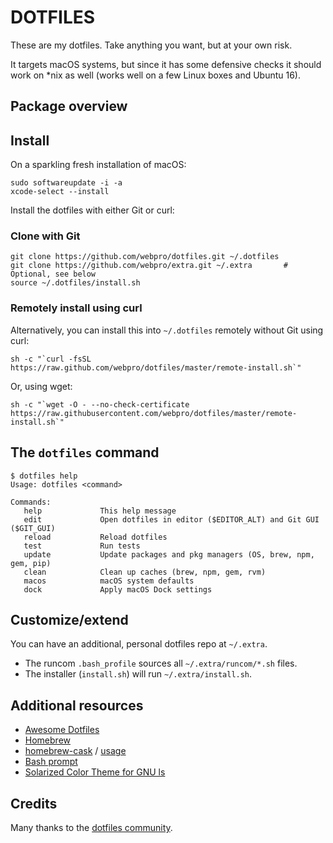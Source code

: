# DOTFILES

These are my dotfiles. Take anything you want, but at your own risk.

It targets macOS systems, but since it has some defensive checks it should work on *nix as well (works well on a few Linux boxes and Ubuntu 16).

## Package overview



## Install

On a sparkling fresh installation of macOS:

    sudo softwareupdate -i -a
    xcode-select --install

Install the dotfiles with either Git or curl:

### Clone with Git

    git clone https://github.com/webpro/dotfiles.git ~/.dotfiles
    git clone https://github.com/webpro/extra.git ~/.extra       # Optional, see below
    source ~/.dotfiles/install.sh

### Remotely install using curl

Alternatively, you can install this into `~/.dotfiles` remotely without Git using curl:

    sh -c "`curl -fsSL https://raw.github.com/webpro/dotfiles/master/remote-install.sh`"

Or, using wget:

    sh -c "`wget -O - --no-check-certificate https://raw.githubusercontent.com/webpro/dotfiles/master/remote-install.sh`"

## The `dotfiles` command

    $ dotfiles help
    Usage: dotfiles <command>

    Commands:
       help             This help message
       edit             Open dotfiles in editor ($EDITOR_ALT) and Git GUI ($GIT_GUI)
       reload           Reload dotfiles
       test             Run tests
       update           Update packages and pkg managers (OS, brew, npm, gem, pip)
       clean            Clean up caches (brew, npm, gem, rvm)
       macos            macOS system defaults
       dock             Apply macOS Dock settings

## Customize/extend

You can have an additional, personal dotfiles repo at `~/.extra`.

* The runcom `.bash_profile` sources all `~/.extra/runcom/*.sh` files.
* The installer (`install.sh`) will run `~/.extra/install.sh`.

## Additional resources

* [Awesome Dotfiles](https://github.com/webpro/awesome-dotfiles)
* [Homebrew](https://brew.sh)
* [homebrew-cask](https://caskroom.github.io) / [usage](https://github.com/phinze/homebrew-cask/blob/master/USAGE.md)
* [Bash prompt](https://wiki.archlinux.org/index.php/Color_Bash_Prompt)
* [Solarized Color Theme for GNU ls](https://github.com/seebi/dircolors-solarized)

## Credits

Many thanks to the [dotfiles community](https://dotfiles.github.io/).
